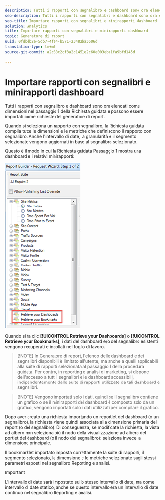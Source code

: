 ```yaml
---
description: Tutti i rapporti con segnalibro e dashboard sono ora elencati come dimensioni nel passaggio 1 della Richiesta guidata e possono essere importati come richieste del generatore di report.
seo-description: Tutti i rapporti con segnalibro e dashboard sono ora elencati come dimensioni nel passaggio 1 della Richiesta guidata e possono essere importati come richieste del generatore di report.
seo-title: Importare rapporti con segnalibri e minirapporti dashboard
solution: Analytics
title: Importare rapporti con segnalibri e minirapporti dashboard
topic: Generatore di report
uuid: 0fdbdb2e-5db7-4f64-b571-23482ba3606d
translation-type: tm+mt
source-git-commit: a2c38c2cf3a2c1451e2c60e003ebe1fa9bfd145d

---
```



# Importare rapporti con segnalibri e minirapporti dashboard

Tutti i rapporti con segnalibro e dashboard sono ora elencati come dimensioni nel passaggio 1 della Richiesta guidata e possono essere importati come richieste del generatore di report.

Quando si seleziona un rapporto con segnalibro, la Richiesta guidata compila tutte le dimensioni e le metriche che definiscono il rapporto con segnalibro. Anche l'intervallo di date, la granularità e il segmento selezionato vengono aggiornati in base al segnalibro selezionato.

Questo è il modo in cui la Richiesta guidata Passaggio 1 mostra una dashboard e i relativi minirapporti:

![](assets/import_dashboard_reportlet.png)

Quando si fa clic **[!UICONTROL Retrieve your Dashboards]** o **[!UICONTROL Retrieve your Bookmarks]**, i dati del dashboard e/o del segnalibro esistenti vengono recuperati e incollati nel foglio di lavoro.

> [!NOTE] In Generatore di report, l'elenco delle dashboard e dei segnalibri disponibili è limitato all'utente, ma anche a quelli applicabili alla suite di rapporti selezionata al passaggio 1 della procedura guidata. Per contro, in reporting e analisi di marketing, si dispone dell'accesso a tutti i segnalibri e le dashboard accessibili, indipendentemente dalle suite di rapporti utilizzate da tali dashboard e segnalibri.

> [!NOTE] Vengono importati solo i dati, quindi se il segnalibro contiene un grafico o se il minirapporti del dashboard è composto solo da un grafico, vengono importati solo i dati utilizzati per compilare il grafico.

Dopo aver creato una richiesta importando un reportlet del dashboard (o un segnalibro), la richiesta viene quindi associata alla dimensione primaria del report (o del segnalibro). Di conseguenza, se modificate la richiesta, la vista ad albero non seleziona più il nodo della visualizzazione ad albero del portlet del dashboard (o il nodo del segnalibro): seleziona invece la dimensione principale.

Il bookmarklet importato imposta correttamente la suite di rapporti, il segmento selezionato, la dimensione e le metriche selezionate sugli stessi parametri esposti nel segnalibro Reporting e analisi.

>[!IMPORTANT]
>
>L'intervallo di date sarà impostato sullo stesso intervallo di date, ma come intervallo di date statico, anche se questo intervallo era un intervallo di date continuo nel segnalibro Reporting e analisi.

